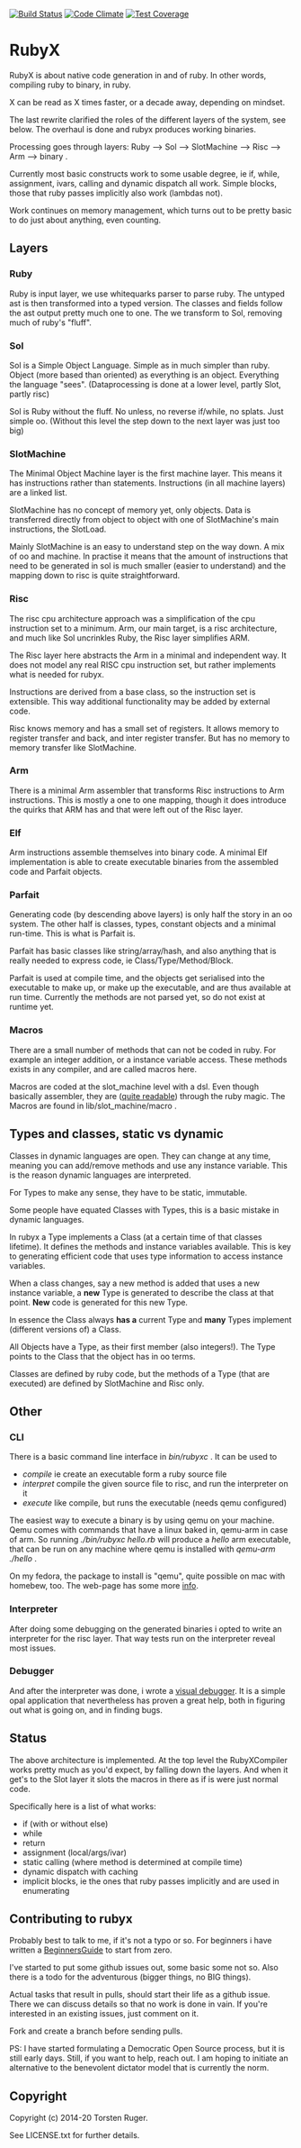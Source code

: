 [![Build Status](https://travis-ci.org/ruby-x/rubyx.svg?branch=master)](https://travis-ci.org/ruby-x/rubyx)
[![Code Climate](https://codeclimate.com/github/ruby-x/rubyx/badges/gpa.svg)](https://codeclimate.com/github/ruby-x/rubyx)
[![Test Coverage](https://codeclimate.com/github/ruby-x/rubyx/badges/coverage.svg)](https://codeclimate.com/github/ruby-x/rubyx)

# RubyX

RubyX is about native code generation in and of ruby.
In other words, compiling ruby to binary, in ruby.

X can be read as X times faster, or a decade away, depending on mindset.

The last rewrite clarified the roles of the different layers
of the system, see below. The overhaul is done and rubyx produces working binaries.

Processing goes through layers: Ruby --> Sol --> SlotMachine --> Risc --> Arm --> binary .

Currently most basic constructs work to some usable degree, ie if, while,
assignment, ivars, calling and dynamic dispatch all work. Simple blocks, those
that ruby passes implicitly also work (lambdas not).

Work continues on memory management, which turns out to be pretty basic
to do just about anything, even counting.

## Layers

### Ruby

Ruby is input layer, we use whitequarks parser to parse ruby. The untyped ast is then
transformed into a typed version. The classes and fields follow the ast output pretty
much one to one. The we transform to Sol, removing much of ruby's "fluff".

### Sol

Sol is a Simple Object Language. Simple as in much simpler than ruby. Object (more
based than oriented) as everything is an object. Everything the language "sees".
(Dataprocessing is done at a lower level, partly Slot, partly risc)

Sol is Ruby without the fluff. No unless, no reverse if/while, no splats. Just simple
oo. (Without this level the step down to the next layer was just too big)


### SlotMachine

The Minimal Object Machine layer is the first machine layer. This means it has instructions
rather than statements. Instructions (in all machine layers) are a linked list.

SlotMachine has no concept of memory yet, only objects. Data is transferred directly from object
to object with one of SlotMachine's main instructions, the SlotLoad.

Mainly SlotMachine is an easy to understand step on the way down. A mix of oo and machine. In
practise it means that the amount of instructions that need to be generated in sol
is much smaller (easier to understand) and the mapping down to risc is quite straightforward.

### Risc

The risc cpu architecture approach was a simplification of the cpu instruction set to a
minimum. Arm, our main target, is a risc architecture, and much like Sol uncrinkles
Ruby, the Risc layer simplifies ARM.

The Risc layer here abstracts the Arm in a minimal and independent way. It does not model
any real RISC cpu instruction set, but rather implements what is needed for rubyx.

Instructions are derived from a base class, so the instruction set is extensible. This
way additional functionality may be added by external code.

Risc knows memory and has a small set of registers. It allows memory to register transfer
and back, and inter register transfer. But has no memory to memory transfer like SlotMachine.

### Arm

There is a minimal Arm assembler that transforms Risc instructions to Arm instructions.
This is mostly a one to one mapping, though it does introduce the quirks that ARM has
and that were left out of the Risc layer.

### Elf

Arm instructions assemble themselves into binary code. A minimal Elf implementation is
able to create executable binaries from the assembled code and Parfait objects.

### Parfait

Generating code (by descending above layers) is only half the story in an oo system.
The other half is classes, types, constant objects and a minimal run-time. This is
what is Parfait is.

Parfait has basic classes like string/array/hash, and also anything that is really needed
to express code, ie Class/Type/Method/Block.

Parfait is used at compile time, and the objects get serialised into the executable to
make up, or make up the executable, and are thus available at run time. Currently the
methods are not parsed yet, so do not exist at runtime yet.

### Macros

There are a small number of methods that can not be coded in ruby. For example an
integer addition, or a instance variable access. These methods exists in any compiler,
and are called macros here.

Macros are coded at the slot_machine level with a dsl. Even though basically assembler,
they are
([quite readable](https://github.com/ruby-x/rubyx/blob/2f07cc34f3f56c72d05c7d822f40fa6c15fd6a08/lib/risc/builtin/object.rb#L48))
through the ruby magic.
The Macros are found in lib/slot_machine/macro .

## Types and classes, static vs dynamic

Classes in dynamic languages are open. They can change at any time, meaning you can
add/remove methods and use any instance variable. This is the reason dynamic
languages are interpreted.

For Types to make any sense, they have to be static, immutable.

Some people have equated Classes with Types, this is a basic mistake in dynamic languages.

In rubyx a Type implements a Class (at a certain time of that classes lifetime). It
defines the methods and instance variables available. This is key to generating
efficient code that uses type information to access instance variables.

When a class changes, say a new method is added that uses a new instance variable, a
**new** Type is generated to describe the class at that point. **New** code is generated
for this new Type.

In essence the Class always **has a** current Type and **many** Types implement (different versions of) a Class.

All Objects have a Type, as their first member (also integers!). The Type points to the
Class that the object has in oo terms.

Classes are defined by ruby code, but the methods of a Type (that are executed) are defined
by SlotMachine and Risc only.

## Other

### CLI

There is a basic command line interface in *bin/rubyxc* . It can be used to
- *compile* ie create an executable form a ruby source file
- *interpret* compile the given source file to risc, and run the interpreter on it
- *execute* like compile, but runs the executable (needs qemu configured)

The easiest way to execute a binary is by using qemu on your machine. Qemu comes with
commands that have a linux baked in, qemu-arm in case of arm. So running
*./bin/rubyxc hello.rb* will produce a *hello* arm executable, that can be run on any
machine  where qemu is installed with *qemu-arm ./hello* .

On my fedora, the package to install is "qemu", quite possible on mac with homebew, too.
The web-page has some more [info](http://ruby-x.org/arm/qemu.html).

### Interpreter

After doing some debugging on the generated binaries i opted to write an interpreter for the
risc layer. That way tests run on the interpreter reveal most issues.

### Debugger

And after the interpreter was done, i wrote a [visual debugger](https://github.com/ruby-x/rubyx-debugger).
It is a simple opal application that nevertheless has proven a great help, both in figuring
out what is going on, and in finding bugs.

## Status

The above architecture is implemented. At the top level the RubyXCompiler works
pretty much as you'd expect, by falling down the layers. And when it get's
to the Slot layer it slots the macros in there as if is were just normal code.

Specifically here is a list of what works:
- if (with or without else)
- while
- return
- assignment (local/args/ivar)
- static calling (where method is determined at compile time)
- dynamic dispatch with caching
- implicit blocks, ie the ones that ruby passes implicitly and are used in enumerating


## Contributing to rubyx

Probably best to talk to me, if it's not a typo or so. For beginners i have written a
[BeginnersGuide](./BeginnersGuide.md) to start from zero.

I've started to put some github issues out, some basic some not so. Also there is a todo
for the adventurous (bigger things, no BIG things).

Actual tasks that result in pulls, should start their life as a github issue.
There we can discuss details so that no work is done
in vain. If you're interested in an existing issues, just comment on it.

Fork and create a branch before sending pulls.

PS: I have started formulating a Democratic Open Source process, but it is still early days.
Still, if you want to help, reach out. I am hoping to initiate an alternative to the
benevolent dictator model that is currently the norm.

## Copyright

Copyright (c) 2014-20 Torsten Ruger.

See LICENSE.txt for further details.
